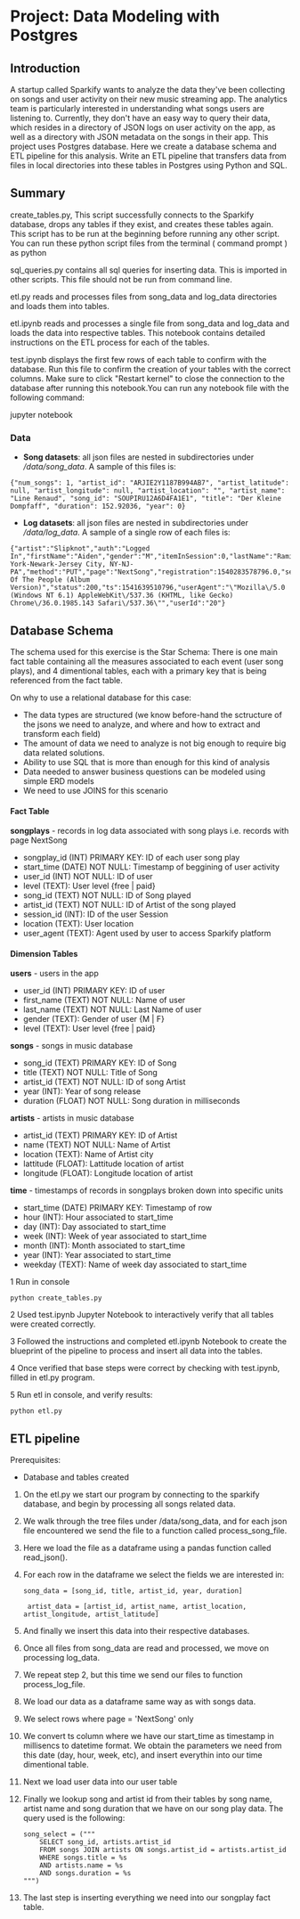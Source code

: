 # Project: Data Modeling with Postgres

## Introduction
A startup called Sparkify wants to analyze the data they've been collecting on songs and user activity on their new music streaming app. The analytics team is particularly interested in understanding what songs users are listening to. Currently, they don't have an easy way to query their data, which resides in a directory of JSON logs on user activity on the app, as well as a directory with JSON metadata on the songs in their app.
This project uses Postgres database. Here we create a database schema and ETL pipeline for this analysis. Write an ETL pipeline that transfers data from files in local directories into these tables in Postgres using Python and SQL.

## Summary
create_tables.py, This script successfully connects to the Sparkify database, drops any tables if they exist, and creates these tables again. This script has to be run at the beginning before running any other script. You can run these python script files from the terminal ( command prompt ) as python <file name>

sql_queries.py contains all sql queries for inserting data. This is imported in other scripts. This file should not be run from command line.

etl.py reads and processes files from song_data and log_data directories and loads them into tables. 

etl.ipynb reads and processes a single file from song_data and log_data and loads the data into respective tables. This notebook contains detailed instructions on the ETL process for each of the tables.

test.ipynb displays the first few rows of each table to confirm with the database. Run this file to confirm the creation of your tables with the correct columns. Make sure to click "Restart kernel" to close the connection to the database after running this notebook.You can run any notebook file with the following command:

jupyter notebook <file name>


### Data
- **Song datasets**: all json files are nested in subdirectories under */data/song_data*. A sample of this files is:

```
{"num_songs": 1, "artist_id": "ARJIE2Y1187B994AB7", "artist_latitude": null, "artist_longitude": null, "artist_location": "", "artist_name": "Line Renaud", "song_id": "SOUPIRU12A6D4FA1E1", "title": "Der Kleine Dompfaff", "duration": 152.92036, "year": 0}
```

- **Log datasets**: all json files are nested in subdirectories under */data/log_data*. A sample of a single row of each files is:

```
{"artist":"Slipknot","auth":"Logged In","firstName":"Aiden","gender":"M","itemInSession":0,"lastName":"Ramirez","length":192.57424,"level":"paid","location":"New York-Newark-Jersey City, NY-NJ-PA","method":"PUT","page":"NextSong","registration":1540283578796.0,"sessionId":19,"song":"Opium Of The People (Album Version)","status":200,"ts":1541639510796,"userAgent":"\"Mozilla\/5.0 (Windows NT 6.1) AppleWebKit\/537.36 (KHTML, like Gecko) Chrome\/36.0.1985.143 Safari\/537.36\"","userId":"20"}
```

## Database Schema
The schema used for this exercise is the Star Schema: 
There is one main fact table containing all the measures associated to each event (user song plays), 
and 4 dimentional tables, each with a primary key that is being referenced from the fact table.

On why to use a relational database for this case:
- The data types are structured (we know before-hand the sctructure of the jsons we need to analyze, and where and how to extract and transform each field)
- The amount of data we need to analyze is not big enough to require big data related solutions.
- Ability to use SQL that is more than enough for this kind of analysis
- Data needed to answer business questions can be modeled using simple ERD models
- We need to use JOINS for this scenario

#### Fact Table
**songplays** - records in log data associated with song plays i.e. records with page NextSong
- songplay_id (INT) PRIMARY KEY: ID of each user song play 
- start_time (DATE) NOT NULL: Timestamp of beggining of user activity
- user_id (INT) NOT NULL: ID of user
- level (TEXT): User level {free | paid}
- song_id (TEXT) NOT NULL: ID of Song played
- artist_id (TEXT) NOT NULL: ID of Artist of the song played
- session_id (INT): ID of the user Session 
- location (TEXT): User location 
- user_agent (TEXT): Agent used by user to access Sparkify platform

#### Dimension Tables
**users** - users in the app
- user_id (INT) PRIMARY KEY: ID of user
- first_name (TEXT) NOT NULL: Name of user
- last_name (TEXT) NOT NULL: Last Name of user
- gender (TEXT): Gender of user {M | F}
- level (TEXT): User level {free | paid}

**songs** - songs in music database
- song_id (TEXT) PRIMARY KEY: ID of Song
- title (TEXT) NOT NULL: Title of Song
- artist_id (TEXT) NOT NULL: ID of song Artist
- year (INT): Year of song release
- duration (FLOAT) NOT NULL: Song duration in milliseconds

**artists** - artists in music database
- artist_id (TEXT) PRIMARY KEY: ID of Artist
- name (TEXT) NOT NULL: Name of Artist
- location (TEXT): Name of Artist city
- lattitude (FLOAT): Lattitude location of artist
- longitude (FLOAT): Longitude location of artist

**time** - timestamps of records in songplays broken down into specific units
- start_time (DATE) PRIMARY KEY: Timestamp of row
- hour (INT): Hour associated to start_time
- day (INT): Day associated to start_time
- week (INT): Week of year associated to start_time
- month (INT): Month associated to start_time 
- year (INT): Year associated to start_time
- weekday (TEXT): Name of week day associated to start_time

1 Run in console
 ```
python create_tables.py
```

2 Used test.ipynb Jupyter Notebook to interactively verify that all tables were created correctly.

3 Followed the instructions and completed etl.ipynb Notebook to create the blueprint of the pipeline to process and insert all data into the tables.

4 Once verified that base steps were correct by checking with test.ipynb, filled in etl.py program.

5 Run etl in console, and verify results:
 ```
python etl.py
```

## ETL pipeline

Prerequisites: 
- Database and tables created

1. On the etl.py we start our program by connecting to the sparkify database, and begin by processing all songs related data.

2. We walk through the tree files under /data/song_data, and for each json file encountered we send the file to a function called process_song_file.

3. Here we load the file as a dataframe using a pandas function called read_json().

4. For each row in the dataframe we select the fields we are interested in:
    
    ```
    song_data = [song_id, title, artist_id, year, duration]
    ```
    ```
     artist_data = [artist_id, artist_name, artist_location, artist_longitude, artist_latitude]
    ```
5. And finally we insert this data into their respective databases.

6. Once all files from song_data are read and processed, we move on processing log_data.

7. We repeat step 2, but this time we send our files to function process_log_file.

8. We load our data as a dataframe same way as with songs data. 

9. We select rows where page = 'NextSong' only

10. We convert ts column where we have our start_time as timestamp in millisencs to datetime format. We obtain the parameters we need from this date (day, hour, week, etc), and insert everythin into our time dimentional table.

11. Next we load user data into our user table

12. Finally we lookup song and artist id from their tables by song name, artist name and song duration that we have on our song play data. The query used is the following:
    ```
    song_select = ("""
        SELECT song_id, artists.artist_id
        FROM songs JOIN artists ON songs.artist_id = artists.artist_id
        WHERE songs.title = %s
        AND artists.name = %s
        AND songs.duration = %s
    """)
    ```

13. The last step is inserting everything we need into our songplay fact table.



